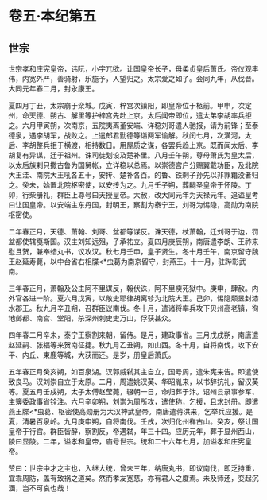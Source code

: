 # 卷五·本纪第五

## 世宗

世宗孝和庄宪皇帝，讳阮，小字兀欲。让国皇帝长子，母柔贞皇后萧氏。帝仪观丰伟，内宽外严，善骑射，乐施予，人望归之。太宗爱之如子。会同九年，从伐晋。大同元年春二月，封永康王。

夏四月丁丑，太宗崩于栾城。戊寅，梓宫次镇阳，即皇帝位于柩前。甲申，次定州，命天德、朔古、解里等护梓宫先赴上京。太后闻帝即位，遣太弟李胡率兵拒之。六月甲寅朔，次南京，五院夷离堇安端、详稳刘哥遣人驰报，请为前锋；至泰德泉，遇李胡军，战败之。上遣郎君勤德等诣两军谕解。秋闰七月，次潢河，太后、李胡整兵拒于横渡，相持数日。用屋质之谋，各罢兵趋上京。既而闻太后、李胡复有异谋，迁于祖州。诛司徒划设及楚补里。八月壬午朔，尊母萧氏为皇太后，以太后族剌只撒古鲁为国舅帐，立详稳以总焉。以崇德宫户分赐翼戴功臣，及北院大王洼、南院大王吼各五十，安抟、楚补各百。的鲁、铁剌子孙先以非罪籍没者归之。癸未，始置北院枢密使，以安抟为之。九月壬子朔，葬嗣圣皇帝于怀陵。丁卯，行柴册礼，群臣上尊号曰天授皇帝。大赦，改大同元年为天禄元年。追谥皇考曰让国皇帝。以安端主东丹国，封明王，察割为泰宁王，刘哥为惕隐，高勋为南院枢密使。

二年春正月，天德、萧翰、刘哥、盆都等谋反。诛天德，杖萧翰，迁刘哥于边，罚盆都使辖戛斯国。汉主刘知远殂，子承祐立。夏四月庚辰朔，南唐遣李朗、王祚来慰且贺，兼奉蜡丸书，议攻汉。秋七月壬申，皇子贤生。冬十月壬午，南京留守魏王赵延寿薨，以中台省右相牒<*虫葛为南京留守，封燕王。十一月，驻跸彰武南。

三年春正月，萧翰及公主阿不里谋反，翰伏诛，阿不里瘐死狱中。庚申，肆赦。内外官各进一阶。夏六月戊寅，以敞史耶律胡离轸为北院大王。己卯，惕隐颓昱封漆水郡王。秋九月辛丑朔，召群臣议南伐。冬十月，遣诸将率兵攻下贝州高老镇，徇地邺都、南宫、堂阳，杀深州刺史史万山，俘获甚众。

四年春二月辛未，泰宁王察割来朝，留侍。是月，建政事省。三月戊戌朔，南唐遣赵延嗣、张福等来贺南征捷。秋九月乙丑朔，如山西。冬十月，自将南伐，攻下安平、内丘、束鹿等城，大获而还。是岁，册皇后萧氏。

五年春正月癸亥朔，如百泉湖。汉郭威弑其主自立，国号周，遣朱宪来告。即遣使致良马。汉刘崇自立于太原。二月，周遣姚汉英、华昭胤来，以书辞抗礼，留汉英等。夏五月壬戌朔，太子太傅赵莹薨，辍朝一日，命归葬于汴。诏州县录事参军、主簿委政事省铨注。六月辛卯朔，刘崇为周所攻，遣使称，乞援，且求封册。即遣燕王牒<*虫葛、枢密使高勋册为大汉神武皇帝。南唐遣蒋洪来，乞举兵应援。是夏，清暑百泉岭。九月庚申朔，自将南伐。壬戌，次归化州祥古山。癸亥，祭让国皇帝于行宫。群臣皆醉，察割反，帝遇弑，年三十四。应历元年，葬于显州西山，陵曰显陵。二年，谥孝和皇帝，庙号世宗。统和二十六年七月，加谥孝和庄宪皇帝。

赞曰：世宗中才之主也，入继大统，曾未三年，纳唐丸书，即议南伐，即乏持重，宜乖周防，盖有致祸之道矣。然而孝友宽慈，亦有君人之度焉。未及师还，变起沉湎，岂不可哀也哉！
